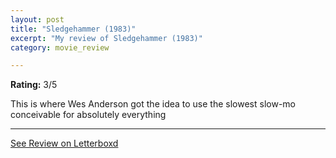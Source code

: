 ```yaml
---
layout: post
title: "Sledgehammer (1983)"
excerpt: "My review of Sledgehammer (1983)"
category: movie_review

---
```


**Rating:** 3/5

This is where Wes Anderson got the idea to use the slowest slow-mo conceivable for absolutely everything

<hr>

[See Review on Letterboxd](https://boxd.it/1VjYGv)
